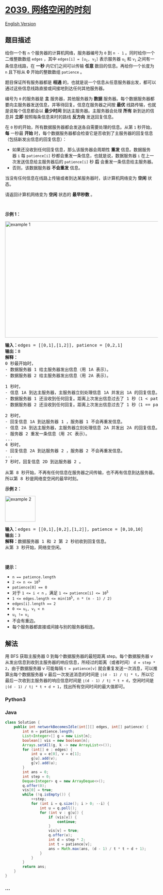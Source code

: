 # [2039. 网络空闲的时刻](https://leetcode.cn/problems/the-time-when-the-network-becomes-idle)

[English Version](/solution/2000-2099/2039.The%20Time%20When%20the%20Network%20Becomes%20Idle/README_EN.md)

## 题目描述

<!-- 这里写题目描述 -->

<p>给你一个有 <code>n</code>&nbsp;个服务器的计算机网络，服务器编号为&nbsp;<code>0</code>&nbsp;到&nbsp;<code>n - 1</code>&nbsp;。同时给你一个二维整数数组&nbsp;<code>edges</code>&nbsp;，其中&nbsp;<code>edges[i] = [u<sub>i</sub>, v<sub>i</sub>]</code>&nbsp;表示服务器&nbsp;<code>u<sub>i</sub></code> 和&nbsp;<code>v<sub>i</sub></code><sub>&nbsp;</sub>之间有一条信息线路，在&nbsp;<strong>一秒</strong>&nbsp;内它们之间可以传输&nbsp;<strong>任意</strong>&nbsp;数目的信息。再给你一个长度为 <code>n</code>&nbsp;且下标从&nbsp;<strong>0</strong>&nbsp;开始的整数数组&nbsp;<code>patience</code>&nbsp;。</p>

<p>题目保证所有服务器都是 <b>相通</b>&nbsp;的，也就是说一个信息从任意服务器出发，都可以通过这些信息线路直接或间接地到达任何其他服务器。</p>

<p>编号为 <code>0</code>&nbsp;的服务器是 <strong>主</strong>&nbsp;服务器，其他服务器为 <strong>数据</strong>&nbsp;服务器。每个数据服务器都要向主服务器发送信息，并等待回复。信息在服务器之间按 <strong>最优</strong>&nbsp;线路传输，也就是说每个信息都会以 <strong>最少时间</strong>&nbsp;到达主服务器。主服务器会处理 <strong>所有</strong>&nbsp;新到达的信息并 <strong>立即</strong>&nbsp;按照每条信息来时的路线 <strong>反方向</strong> 发送回复信息。</p>

<p>在 <code>0</code>&nbsp;秒的开始，所有数据服务器都会发送各自需要处理的信息。从第 <code>1</code>&nbsp;秒开始，<strong>每</strong>&nbsp;一秒最 <strong>开始</strong>&nbsp;时，每个数据服务器都会检查它是否收到了主服务器的回复信息（包括新发出信息的回复信息）：</p>

<ul>
	<li>如果还没收到任何回复信息，那么该服务器会周期性&nbsp;<strong>重发</strong>&nbsp;信息。数据服务器&nbsp;<code>i</code>&nbsp;每&nbsp;<code>patience[i]</code>&nbsp;秒都会重发一条信息，也就是说，数据服务器&nbsp;<code>i</code>&nbsp;在上一次发送信息给主服务器后的 <code>patience[i]</code>&nbsp;秒 <strong>后</strong>&nbsp;会重发一条信息给主服务器。</li>
	<li>否则，该数据服务器&nbsp;<strong>不会重发</strong>&nbsp;信息。</li>
</ul>

<p>当没有任何信息在线路上传输或者到达某服务器时，该计算机网络变为 <strong>空闲</strong>&nbsp;状态。</p>

<p>请返回计算机网络变为 <strong>空闲</strong>&nbsp;状态的&nbsp;<strong>最早秒数</strong>&nbsp;。</p>

<p>&nbsp;</p>

<p><strong>示例 1：</strong></p>

<p><img alt="example 1" src="https://fastly.jsdelivr.net/gh/doocs/leetcode@main/solution/2000-2099/2039.The%20Time%20When%20the%20Network%20Becomes%20Idle/images/quiet-place-example1.png" style="width: 750px; height: 384px;"></p>

<pre><b>输入：</b>edges = [[0,1],[1,2]], patience = [0,2,1]
<b>输出：</b>8
<strong>解释：</strong>
0 秒最开始时，
- 数据服务器 1 给主服务器发出信息（用 1A 表示）。
- 数据服务器 2 给主服务器发出信息（用 2A 表示）。

1 秒时，
- 信息 1A 到达主服务器，主服务器立刻处理信息 1A 并发出 1A 的回复信息。
- 数据服务器 1 还没收到任何回复。距离上次发出信息过去了 1 秒（1 &lt; patience[1] = 2），所以不会重发信息。
- 数据服务器 2 还没收到任何回复。距离上次发出信息过去了 1 秒（1 == patience[2] = 1），所以它重发一条信息（用 2B 表示）。

2 秒时，
- 回复信息 1A 到达服务器 1 ，服务器 1 不会再重发信息。
- 信息 2A 到达主服务器，主服务器立刻处理信息 2A 并发出 2A 的回复信息。
- 服务器 2 重发一条信息（用 2C 表示）。
...
4 秒时，
- 回复信息 2A 到达服务器 2 ，服务器 2 不会再重发信息。
...
7 秒时，回复信息 2D 到达服务器 2 。

从第 8 秒开始，不再有任何信息在服务器之间传输，也不再有信息到达服务器。
所以第 8 秒是网络变空闲的最早时刻。
</pre>

<p><strong>示例 2：</strong></p>

<p><img alt="example 2" src="https://fastly.jsdelivr.net/gh/doocs/leetcode@main/solution/2000-2099/2039.The%20Time%20When%20the%20Network%20Becomes%20Idle/images/network_a_quiet_place_2.png" style="width: 100px; height: 85px;"></p>

<pre><b>输入：</b>edges = [[0,1],[0,2],[1,2]], patience = [0,10,10]
<b>输出：</b>3
<b>解释：</b>数据服务器 1 和 2 第 2 秒初收到回复信息。
从第 3 秒开始，网络变空闲。
</pre>

<p>&nbsp;</p>

<p><strong>提示：</strong></p>

<ul>
	<li><code>n == patience.length</code></li>
	<li><code>2 &lt;= n &lt;= 10<sup>5</sup></code></li>
	<li><code>patience[0] == 0</code></li>
	<li>对于&nbsp;<code>1 &lt;= i &lt; n</code> ，满足&nbsp;<code>1 &lt;= patience[i] &lt;= 10<sup>5</sup></code></li>
	<li><code>1 &lt;= edges.length &lt;= min(10<sup>5</sup>, n * (n - 1) / 2)</code></li>
	<li><code>edges[i].length == 2</code></li>
	<li><code>0 &lt;= u<sub>i</sub>, v<sub>i</sub> &lt; n</code></li>
	<li><code>u<sub>i</sub> != v<sub>i</sub></code></li>
	<li>不会有重边。</li>
	<li>每个服务器都直接或间接与别的服务器相连。</li>
</ul>

## 解法

<!-- 这里可写通用的实现逻辑 -->

用 BFS 获取主服务器 0 到每个数据服务器的最短距离 step。每个数据服务器 v 从发出信息到收到主服务器的响应信息，所经过的距离（或者时间） `d = step * 2`，由于数据服务器 v 可能每隔 `t = patience[v]` 就会重复发送一次消息，可以推算出每个数据服务器 v 最后一次发送消息的时间是 `⌊(d - 1) / t⌋ * t`，所以它最后一次收到主服务器的响应信息时间是 `⌊(d - 1) / t⌋ * t + d`，空闲时间是 `⌊(d - 1) / t⌋ * t + d + 1`，找出所有空间时间的最大值即可。

<!-- tabs:start -->

### **Python3**

<!-- 这里可写当前语言的特殊实现逻辑 -->



### **Java**

<!-- 这里可写当前语言的特殊实现逻辑 -->

```java
class Solution {
    public int networkBecomesIdle(int[][] edges, int[] patience) {
        int n = patience.length;
        List<Integer>[] g = new List[n];
        boolean[] vis = new boolean[n];
        Arrays.setAll(g, k -> new ArrayList<>());
        for (int[] e : edges) {
            int u = e[0], v = e[1];
            g[u].add(v);
            g[v].add(u);
        }
        int ans = 0;
        int step = 0;
        Deque<Integer> q = new ArrayDeque<>();
        q.offer(0);
        vis[0] = true;
        while (!q.isEmpty()) {
            ++step;
            for (int i = q.size(); i > 0; --i) {
                int u = q.poll();
                for (int v : g[u]) {
                    if (vis[v]) {
                        continue;
                    }
                    vis[v] = true;
                    q.offer(v);
                    int d = step * 2;
                    int t = patience[v];
                    ans = Math.max(ans, (d - 1) / t * t + d + 1);
                }
            }
        }
        return ans;
    }
}
```









### **...**

```

```


